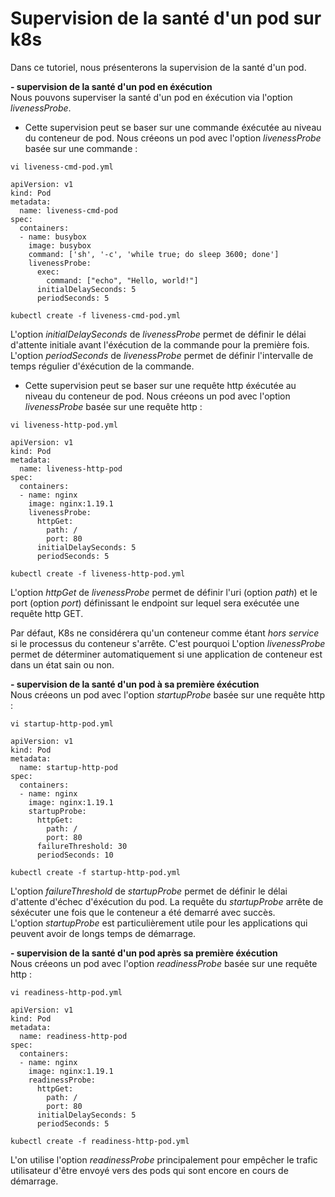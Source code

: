 # Supervision de la santé d'un pod sur k8s
Dans ce tutoriel, nous présenterons la supervision de la santé d'un pod.<br>

**- supervision de la santé d'un pod en éxécution**<br>
Nous pouvons superviser la santé d'un pod en éxécution via l'option *livenessProbe*. 
- Cette supervision peut se baser sur une commande éxécutée au niveau du conteneur de pod. Nous créeons un pod avec l'option *livenessProbe* basée sur une commande :
```
vi liveness-cmd-pod.yml
```

```
apiVersion: v1
kind: Pod
metadata:
  name: liveness-cmd-pod
spec:
  containers:
  - name: busybox
    image: busybox
    command: ['sh', '-c', 'while true; do sleep 3600; done']
    livenessProbe:
      exec:
        command: ["echo", "Hello, world!"]
      initialDelaySeconds: 5
      periodSeconds: 5
```

```
kubectl create -f liveness-cmd-pod.yml
```

L'option *initialDelaySeconds* de *livenessProbe* permet de définir le délai d'attente initiale avant l'éxécution de la commande pour la première fois.<br>
L'option *periodSeconds* de *livenessProbe* permet de définir l'intervalle de temps régulier d'éxécution de la commande.

- Cette supervision peut se baser sur une requête http éxécutée au niveau du conteneur de pod. Nous créeons un pod avec l'option *livenessProbe* basée sur une requête http :
```
vi liveness-http-pod.yml
```

```
apiVersion: v1
kind: Pod
metadata:
  name: liveness-http-pod
spec:
  containers:
  - name: nginx
    image: nginx:1.19.1
    livenessProbe:
      httpGet:
        path: /
        port: 80
      initialDelaySeconds: 5
      periodSeconds: 5
```

```
kubectl create -f liveness-http-pod.yml
```

L'option *httpGet* de *livenessProbe* permet de définir l'uri (option *path*) et le port (option *port*) définissant le endpoint sur lequel sera exécutée une requête http GET.<br>

Par défaut, K8s ne considérera qu'un conteneur comme étant *hors service* si le processus du conteneur s'arrête. C'est pourquoi L'option *livenessProbe* permet de déterminer automatiquement si une application de conteneur est dans un état sain ou non.

**- supervision de la santé d'un pod à sa première éxécution**<br>
Nous créeons un pod avec l'option *startupProbe* basée sur une requête http :
```
vi startup-http-pod.yml
```

```
apiVersion: v1
kind: Pod
metadata:
  name: startup-http-pod
spec:
  containers:
  - name: nginx
    image: nginx:1.19.1
    startupProbe:
      httpGet:
        path: /
        port: 80
      failureThreshold: 30
      periodSeconds: 10
```

```
kubectl create -f startup-http-pod.yml
```

L'option *failureThreshold* de *startupProbe* permet de définir le délai d'attente d'échec d'éxécution du pod. La requête du *startupProbe* arrête de séxécuter une fois que le conteneur a été demarré avec succès. <br>
L'option *startupProbe* est particulièrement utile pour les applications qui peuvent avoir de longs temps de démarrage.

**- supervision de la santé d'un pod après sa première éxécution**<br>
Nous créeons un pod avec l'option *readinessProbe* basée sur une requête http :
```
vi readiness-http-pod.yml
```

```
apiVersion: v1
kind: Pod
metadata:
  name: readiness-http-pod
spec:
  containers:
  - name: nginx
    image: nginx:1.19.1
    readinessProbe:
      httpGet:
        path: /
        port: 80
      initialDelaySeconds: 5
      periodSeconds: 5
```

```
kubectl create -f readiness-http-pod.yml
```

L'on utilise l'option *readinessProbe* principalement pour empêcher le trafic utilisateur d'être envoyé vers des pods qui sont encore en cours de démarrage.